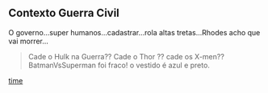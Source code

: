 Contexto Guerra Civil
--------------------


O governo...super humanos...cadastrar...rola altas tretas...Rhodes acho que vai morrer...


> Cade o Hulk na Guerra?? 
> Cade o Thor ??
> cade os X-men??
> BatmanVsSuperman foi fraco!
> o vestido é azul e preto.

[time](teamkungfu.md)